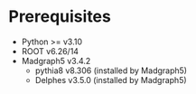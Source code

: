 # Prerequisites

- Python >= v3.10
- ROOT v6.26/14
- Madgraph5 v3.4.2
    - pythia8 v8.306 (installed by Madgraph5)
    - Delphes v3.5.0 (installed by Madgraph5)

